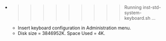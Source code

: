 * >>>>>>>>> Running inst-std-system-keyboard.sh ...
  * Insert keyboard configuration in Administration menu.
  * Disk size = 3846952K. Space Used = 4K.
